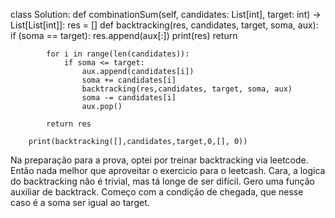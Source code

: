class Solution:
    def combinationSum(self, candidates: List[int], target: int) -> List[List[int]]:
        res = []
        def backtracking(res, candidates, target, soma, aux):
            if (soma == target):
                res.append(aux[:])
                print(res)
                return

            for i in range(len(candidates)):
                if soma <= target:
                    aux.append(candidates[i])
                    soma += candidates[i]
                    backtracking(res,candidates, target, soma, aux)
                    soma -= candidates[i]
                    aux.pop()
            
            return res

        print(backtracking([],candidates,target,0,[], 0))
                
Na preparação para a prova, optei por treinar backtracking via leetcode. Então nada melhor que aproveitar o exercicio para o leetcash. Cara, a logica do backtracking não é trivial, mas tá longe de ser difícil. Gero uma função auxiliar de backtrack. Começo com a condição de chegada, que nesse caso é a soma ser igual ao target. 